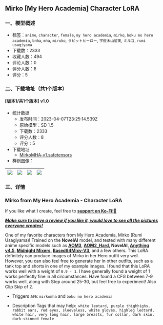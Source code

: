 ## Mirko [My Hero Academia] Character LoRA
### 一、模型概述

- 标签：`anime`, `character`, `female`, `my hero academia`, `mirko`, `boku no hero academia`, `bnha`, `mha`, `miruko`, `ラビットヒーロー`, `宇佐木山留美`, `ミルコ`, `rumi usagiyama`
- 下载数：2333
- 收藏人数：494
- 评论人数：0
- 评分人数：8
- 评分：5

### 二、下载地址（共1个版本）

#### [版本1/共1个版本] v1.0

- 统计数据
  - 发布时间：2023-04-07T23:25:14.539Z
  - 原始模型：SD 1.5
  - 下载数：2333
  - 评分人数：8
  - 评分：5
- 下载地址
  - [MirkoMHA-v1.safetensors](https://civitai.com/api/download/models/39495)
- 样例图像：

| <img src="https://image.civitai.com/xG1nkqKTMzGDvpLrqFT7WA/cbaba056-d5fd-4979-bfcc-9ae6252fe800/width=450/437523.jpeg" /> | <img src="https://image.civitai.com/xG1nkqKTMzGDvpLrqFT7WA/3cd1dcaa-331a-42f3-35ad-b6b139d85f00/width=450/437527.jpeg" /> | <img src="https://image.civitai.com/xG1nkqKTMzGDvpLrqFT7WA/e5590887-5a90-4ca0-5031-a27438cd6b00/width=450/437529.jpeg" /> | <img src="https://image.civitai.com/xG1nkqKTMzGDvpLrqFT7WA/be557c2e-a7a3-49f5-a329-37f6dbe24500/width=450/437528.jpeg" /> |
| ---- | ---- | ---- | ---- |


### 三、详情
<h3>Mirko from My Hero Academia - Character LoRA</h3><p>If you like what I create, feel free to <a target="_blank" rel="ugc" href="https://ko-fi.com/hydros"><strong>support on Ko-Fi!🍵</strong></a></p><p><strong><em><u>Make sure to leave a review if you like it, would love to see all the pictures everyone creates!</u></em></strong></p><p>One of my favorite characters from My Hero Academia, Mirko (Rumi Usagiyama)! Trained on the <strong>NovelAI</strong> model, and tested with many different anime specific models such as <a target="_blank" rel="ugc" href="https://civitai.com/models/9942/abyssorangemix3-aom3"><strong>AOM3</strong></a>, <a target="_blank" rel="ugc" href="https://civitai.com/models/4451/abyssorangemix2-hardcore"><strong>AOM2_Hard</strong></a><strong>, NovelAI, </strong><a target="_blank" rel="ugc" href="https://huggingface.co/andite/anything-v4.0"><strong>Anything v4.5</strong></a><strong>, </strong><a target="_blank" rel="ugc" href="https://huggingface.co/DrBob2142/Midnight_Mixes"><strong>Midnight Mixers</strong></a><strong>, </strong><a target="_blank" rel="ugc" href="https://huggingface.co/Dorhorshu532/Based64mix-V3/blob/main/Based64mix-V3.safetensors"><strong>Based64Mixv-V3</strong></a>, and a few others. This LoRA definitely can produce images of Mirko in her Hero outfit very well. However, you can also feel free to generate her in other outfits, such as a tank top and shorts in one of my example images. I found that this LoRA works well with a weight of <code>0.9 - 1</code>. I have generally found a weight of 1 works perfectly fine in all circumstances. Have found a CFG between 7-9 works well, along with Step around 25-30, but feel free to experiment! Also Clip Skip of 2.</p><ul><li><p>Triggers are: <code>mirkomha</code> and <code>boku no hero academia</code></p><p></p></li><li><p>Description Tags that may help:<code> white leotard, purple thighhighs, rabbit ears, red eyes, sleeveless, white gloves, highleg leotard, white hair, very long hair, large breasts, fur collar, dark skin, dark-skinned female</code></p></li></ul>